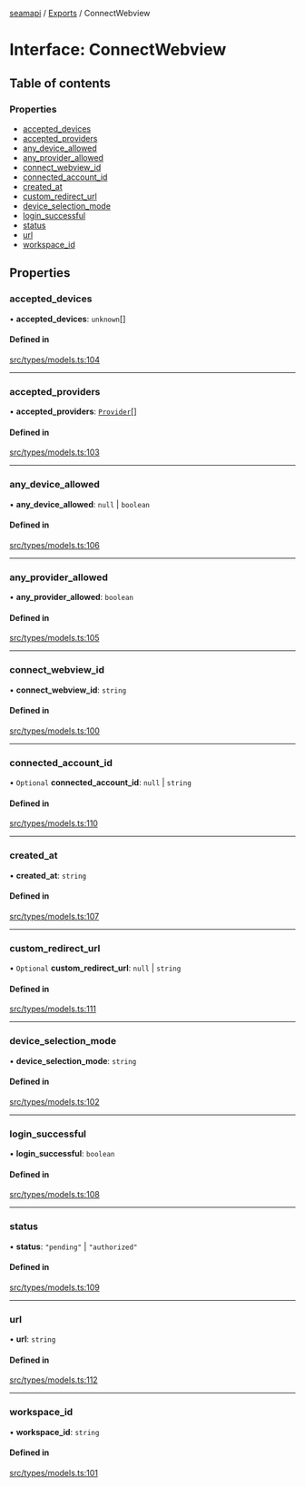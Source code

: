 [seamapi](../README.md) / [Exports](../modules.md) / ConnectWebview

# Interface: ConnectWebview

## Table of contents

### Properties

- [accepted\_devices](ConnectWebview.md#accepted_devices)
- [accepted\_providers](ConnectWebview.md#accepted_providers)
- [any\_device\_allowed](ConnectWebview.md#any_device_allowed)
- [any\_provider\_allowed](ConnectWebview.md#any_provider_allowed)
- [connect\_webview\_id](ConnectWebview.md#connect_webview_id)
- [connected\_account\_id](ConnectWebview.md#connected_account_id)
- [created\_at](ConnectWebview.md#created_at)
- [custom\_redirect\_url](ConnectWebview.md#custom_redirect_url)
- [device\_selection\_mode](ConnectWebview.md#device_selection_mode)
- [login\_successful](ConnectWebview.md#login_successful)
- [status](ConnectWebview.md#status)
- [url](ConnectWebview.md#url)
- [workspace\_id](ConnectWebview.md#workspace_id)

## Properties

### accepted\_devices

• **accepted\_devices**: `unknown`[]

#### Defined in

[src/types/models.ts:104](https://github.com/hello-seam/seamapi-javascript/blob/main/src/types/models.ts#L104)

___

### accepted\_providers

• **accepted\_providers**: [`Provider`](../modules.md#provider)[]

#### Defined in

[src/types/models.ts:103](https://github.com/hello-seam/seamapi-javascript/blob/main/src/types/models.ts#L103)

___

### any\_device\_allowed

• **any\_device\_allowed**: ``null`` \| `boolean`

#### Defined in

[src/types/models.ts:106](https://github.com/hello-seam/seamapi-javascript/blob/main/src/types/models.ts#L106)

___

### any\_provider\_allowed

• **any\_provider\_allowed**: `boolean`

#### Defined in

[src/types/models.ts:105](https://github.com/hello-seam/seamapi-javascript/blob/main/src/types/models.ts#L105)

___

### connect\_webview\_id

• **connect\_webview\_id**: `string`

#### Defined in

[src/types/models.ts:100](https://github.com/hello-seam/seamapi-javascript/blob/main/src/types/models.ts#L100)

___

### connected\_account\_id

• `Optional` **connected\_account\_id**: ``null`` \| `string`

#### Defined in

[src/types/models.ts:110](https://github.com/hello-seam/seamapi-javascript/blob/main/src/types/models.ts#L110)

___

### created\_at

• **created\_at**: `string`

#### Defined in

[src/types/models.ts:107](https://github.com/hello-seam/seamapi-javascript/blob/main/src/types/models.ts#L107)

___

### custom\_redirect\_url

• `Optional` **custom\_redirect\_url**: ``null`` \| `string`

#### Defined in

[src/types/models.ts:111](https://github.com/hello-seam/seamapi-javascript/blob/main/src/types/models.ts#L111)

___

### device\_selection\_mode

• **device\_selection\_mode**: `string`

#### Defined in

[src/types/models.ts:102](https://github.com/hello-seam/seamapi-javascript/blob/main/src/types/models.ts#L102)

___

### login\_successful

• **login\_successful**: `boolean`

#### Defined in

[src/types/models.ts:108](https://github.com/hello-seam/seamapi-javascript/blob/main/src/types/models.ts#L108)

___

### status

• **status**: ``"pending"`` \| ``"authorized"``

#### Defined in

[src/types/models.ts:109](https://github.com/hello-seam/seamapi-javascript/blob/main/src/types/models.ts#L109)

___

### url

• **url**: `string`

#### Defined in

[src/types/models.ts:112](https://github.com/hello-seam/seamapi-javascript/blob/main/src/types/models.ts#L112)

___

### workspace\_id

• **workspace\_id**: `string`

#### Defined in

[src/types/models.ts:101](https://github.com/hello-seam/seamapi-javascript/blob/main/src/types/models.ts#L101)
